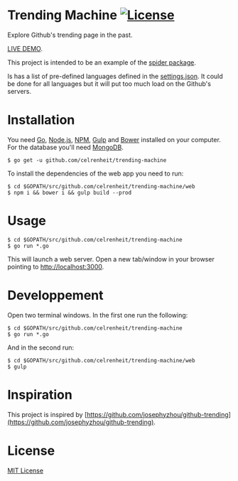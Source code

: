 # Trending Machine [![License](https://img.shields.io/badge/license-MIT-blue.svg)](LICENSE)

Explore Github's trending page in the past.

[LIVE DEMO](http://trending-machine.salimalami.com).

This project is intended to be an example of the [spider package](https://github.com/celrenheit/spider).

Is has a list of pre-defined languages defined in the [settings.json](https://github.com/celrenheit/trending-machine/blob/master/settings.json).
It could be done for all languages but it will put too much load on the Github's servers.

# Installation

You need [Go](https://golang.org/), [Node.js](https://nodejs.org/), [NPM](https://www.npmjs.com/), [Gulp](http://gulpjs.com/) and [Bower](http://bower.io/) installed on your computer.
For the database you'll need [MongoDB](http://www.mongodb.com/).

```shell
$ go get -u github.com/celrenheit/trending-machine
```

To install the dependencies of the web app you need to run:
```shell
$ cd $GOPATH/src/github.com/celrenheit/trending-machine/web
$ npm i && bower i && gulp build --prod
```

# Usage

```shell
$ cd $GOPATH/src/github.com/celrenheit/trending-machine
$ go run *.go
```

This will launch a web server. Open a new tab/window in your browser pointing to [http://localhost:3000](http://localhost:3000).

# Developpement

Open two terminal windows.
In the first one run the following:

```shell
$ cd $GOPATH/src/github.com/celrenheit/trending-machine
$ go run *.go
```

And in the second run:

```shell
$ cd $GOPATH/src/github.com/celrenheit/trending-machine/web
$ gulp
```


# Inspiration

This project is inspired by [https://github.com/josephyzhou/github-trending](https://github.com/josephyzhou/github-trending).

# License

[MIT License](https://github.com/celrenheit/trending-machine/blob/master/LICENSE)
